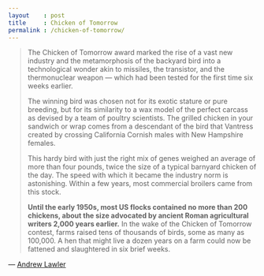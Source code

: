 ```yaml
---
layout    : post
title     : Chicken of Tomorrow
permalink : /chicken-of-tomorrow/
---
```


> The Chicken of Tomorrow award marked the rise of a vast new industry and the
> metamorphosis of the backyard bird into a technological wonder akin to
> missiles, the transistor, and the thermonuclear weapon — which had been
> tested for the first time six weeks earlier.
> 
> The winning bird was chosen not for its exotic stature or pure breeding, but
> for its similarity to a wax model of the perfect carcass as devised by a team
> of poultry scientists. The grilled chicken in your sandwich or wrap comes
> from a descendant of the bird that Vantress created by crossing California
> Cornish males with New Hampshire females.
> 
> This hardy bird with just the right mix of genes weighed an average of more
> than four pounds, twice the size of a typical barnyard chicken of the day.
> The speed with which it became the industry norm is astonishing. Within a few
> years, most commercial broilers came from this stock.
> 
> **Until the early 1950s, most US flocks contained no more than 200 chickens,
> about the size advocated by ancient Roman agricultural writers 2,000 years
> earlier.** In the wake of the Chicken of Tomorrow contest, farms raised tens of
> thousands of birds, some as many as 100,000. A hen that might live a dozen
> years on a farm could now be fattened and slaughtered in six brief weeks.

&mdash; [Andrew Lawler][aeon]

[aeon]: https://aeon.co/essays/how-the-backyard-bird-became-a-wonder-of-science-and-commerce
